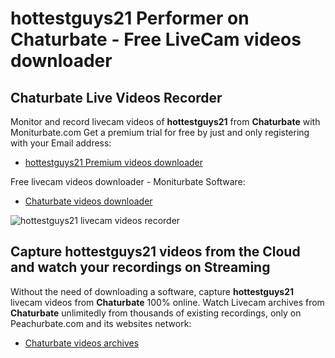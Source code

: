 # hottestguys21 Performer on Chaturbate - Free LiveCam videos downloader

## Chaturbate Live Videos Recorder

Monitor and record livecam videos of **hottestguys21** from **Chaturbate** with Moniturbate.com
Get a premium trial for free by just and only registering with your Email address:
* [hottestguys21 Premium videos downloader](https://moniturbate.com/request-demo-licence-key.html)

Free livecam videos downloader - Moniturbate Software:
* [Chaturbate videos downloader](https://moniturbate.com/moniturbate-download-software.html)

![hottestguys21 livecam videos recorder](https://peachurnet.com/templates/moniturbate-software.png)


## Capture hottestguys21 videos from the Cloud and watch your recordings on Streaming

Without the need of downloading a software, capture **hottestguys21** livecam videos from **Chaturbate** 100% online.
Watch Livecam archives from **Chaturbate** unlimitedly from thousands of existing recordings, only on Peachurbate.com and its websites network:
* [Chaturbate videos archives](https://peachurnet.com/)